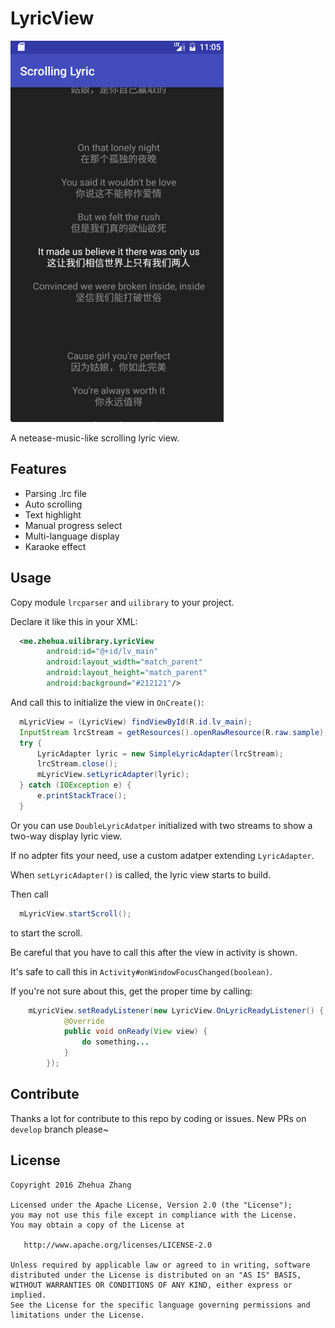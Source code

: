 # LyricView
![Demo](https://github.com/LangleyChang/LyricView/blob/master/demo_karaok.gif)

A netease-music-like scrolling lyric view.

## Features

- Parsing .lrc file
- Auto scrolling
- Text highlight
- Manual progress select
- Multi-language display
- Karaoke effect

## Usage
  
Copy module `lrcparser` and `uilibrary` to your project.

Declare it like this in your XML:
```xml
  <me.zhehua.uilibrary.LyricView
        android:id="@+id/lv_main"
        android:layout_width="match_parent"
        android:layout_height="match_parent"
        android:background="#212121"/>
```
And call this to initialize the view in `OnCreate()`:
```Java
  mLyricView = (LyricView) findViewById(R.id.lv_main);
  InputStream lrcStream = getResources().openRawResource(R.raw.sample);
  try {
      LyricAdapter lyric = new SimpleLyricAdapter(lrcStream);
      lrcStream.close();
      mLyricView.setLyricAdapter(lyric);
  } catch (IOException e) {
      e.printStackTrace();
  }
```
Or you can use `DoubleLyricAdatper` initialized with two streams to show a two-way display lyric view.

If no adpter fits your need, use a custom adatper extending `LyricAdapter`.

When `setLyricAdapter()` is called, the lyric view starts to build.

Then call
```Java
  mLyricView.startScroll();
```
to start the scroll.

Be careful that you have to call this after the view in activity is shown.

It's safe to call this in `Activity#onWindowFocusChanged(boolean)`.

If you're not sure about this, get the proper time by calling:
```Java
    mLyricView.setReadyListener(new LyricView.OnLyricReadyListener() {
            @Override
            public void onReady(View view) {
                do something...
            }
        });
```

## Contribute
  
  Thanks a lot for contribute to this repo by coding or issues.
  New PRs on `develop` branch please~


## License


    Copyright 2016 Zhehua Zhang

    Licensed under the Apache License, Version 2.0 (the "License");
    you may not use this file except in compliance with the License.
    You may obtain a copy of the License at

       http://www.apache.org/licenses/LICENSE-2.0

    Unless required by applicable law or agreed to in writing, software
    distributed under the License is distributed on an "AS IS" BASIS,
    WITHOUT WARRANTIES OR CONDITIONS OF ANY KIND, either express or implied.
    See the License for the specific language governing permissions and
    limitations under the License.
  
